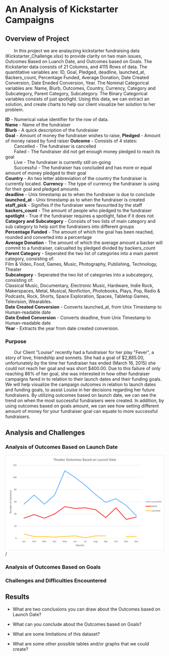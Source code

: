 # An Analysis of Kickstarter Campaigns

## Overview of Project

&nbsp;&nbsp;&nbsp;&nbsp;&nbsp;&nbsp; In this project we are analayzing kickstarter fundraising data (Kickstarter_Challenge.xlsx) to provide clarity on two main issues, 
Outcomes Based on Luanch Date, and Outcomes based on Goals. The Kickstarter data consists of 21 Columns, and 4115 Rows of data. The quantitative variables are:
ID, Goal, Pledged, deadline, launched_at, Backers_count, Percentage Funded, Average Donation, Date Created Conversion,  Date Eneded Conversion, Year. 
The Nominal Categorical variables are: Name, Blurb, Outcomes, Country, Currency, Category and Subcategory, Parent Category, Subcategory. The Binary Categorical 
variables consists of just spotlight. Using this data, we can extract an solution, and create charts to help our client visualize her solution to her problem. 

**ID** - Numerical value identifier for the row of data.  
**Name** - Name of the fundraiser  
**Blurb** - A quick description of the fundraisier  
**Goal** - Amount of money the fundraiser wishes to raise, 
**Pledged** - Amount of money raised by fund raiser 
**Outcome** - Consists of 4 states:  
&nbsp;&nbsp;&nbsp;&nbsp;&nbsp;&nbsp; Cancelled - The fundraiser is cancelled  
&nbsp;&nbsp;&nbsp;&nbsp;&nbsp;&nbsp; Failed - The fundraiser did not get enough money pledged to reach its goal  
&nbsp;&nbsp;&nbsp;&nbsp;&nbsp;&nbsp; Live - The fundraiser is currently still on-going  
&nbsp;&nbsp;&nbsp;&nbsp;&nbsp;&nbsp; Successful - The fundraiser has concluded and has more or equal amount of money pledged to their goal \
**Country** - An two letter abbreviation of the country the fundraiser is currently located. 
**Currency** - The type of currency the fundraiser is using for their goal and pledged amounts.  
**deadline** - Unix timestamp as to when the fundraiser is due to conclude  
**launched_at** - Unix timestamp as to when the fundraiser is created 
**staff_pick** - Signifies if the fundraiser were favourited by the staff \
**backers_count** - The amount of people who pledged to the fundraiser \
**spotlight** - True if the fundraiser requires a spotlight, false if it does not \
**Category and Subcategory** - Consists of two lists of main category and sub category to help sort the fundraisers into different groups \
**Percentage Funded** - The amount of which the goal has been reached, rounded and converted into a percentage \
**Average Donation** - The amount of which the average amount a backer will commit to a fundraiser, calcualted by pledged divided by backers_count \
**Parent Category** - Seperated the two list of categories into a main parent category, consisting of: \
	Film & Video, Food, Games, Music, Photography, Publishing, Technology, Theater   \
**Subcategory** - Seperated the two list of categories into a subcategory, consisting of: \
	Classical Music, Documentary, Electronic Music, Hardware, Indie Rock, Makerspaces,
Metal, Musical, Nonfiction, Photobooks, Plays, Pop, Radio & Podcasts, Rock, Shorts,
Space Exploration, Spaces, Tabletop Games, Television, Wearables.  
**Date Created Conversion** - Converts launched_at, from Unix Timestamp to Human-readable date  
**Date Ended Conversion** - Converts deadline,  from Unix Timestamp to Human-readable date  
**Year** - Extracts the year from date created conversion.  
	
### Purpose

&nbsp;&nbsp;&nbsp;&nbsp;&nbsp;&nbsp; Our Client "Louise" recently had a fundraiser for her play "Fever", a story of love, 
friendship and sonnets. She had a goal of $2,885.00,  unfortunately by the time her fundraiser has ended (March 16, 2015) she could not reach her goal 
and was short $400.00. Due to this failure of only reaching 86% of her goal, she was interested in how other fundraiser campaigns fared in to relation 
to their launch dates and their funding goals. We will help visualize the campaign outcomes in relation to launch dates and funding goals, to assist Louise
in her decisions regarding her future fundraisers. By utilizing outcomes based on launch date, we can see the trend on when the most successful fundraisers were created.
In addition, by using outcomes based on goals amount, we can see how setting different amount of money for your fundraiser goal can equate to more successful fundraisers.  


## Analysis and Challenges

### Analysis of Outcomes Based on Launch Date

![Theater_Outcomes_vs_Launch](\Resources\Theater_Outcomes_vs_Launch.png)/

### Analysis of Outcomes Based on Goals

### Challenges and Difficulties Encountered

## Results

- What are two conclusions you can draw about the Outcomes based on Launch Date?

- What can you conclude about the Outcomes based on Goals?

- What are some limitations of this dataset?

- What are some other possible tables and/or graphs that we could create?